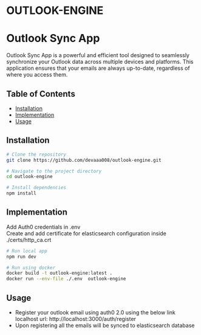 # OUTLOOK-ENGINE

# Outlook Sync App

Outlook Sync App is a powerful and efficient tool designed to seamlessly synchronize your Outlook data across multiple devices and platforms. This application ensures that your emails are always up-to-date, regardless of where you access them.

## Table of Contents

- [Installation](#installation)
- [Implementation](#Implementation)
- [Usage](#Usage)

## Installation


```bash
# Clone the repository
git clone https://github.com/devaaa008/outlook-engine.git

# Navigate to the project directory
cd outlook-engine

# Install dependencies
npm install
```

## Implementation
Add Auth0 credentials in .env\
Create and add certificate for elasticsearch configuration inside ./certs/http_ca.crt
```bash
# Run local app
npm run dev

# Run using docker
docker build -t outlook-engine:latest .
docker run --env-file ./.env  outlook-engine
```

## Usage
- Register your outlook email using auth0 2.0 using the below link localhost url: http://localhost:3000/auth/register
- Upon registering all the emails will be synced to elasticsearch database
